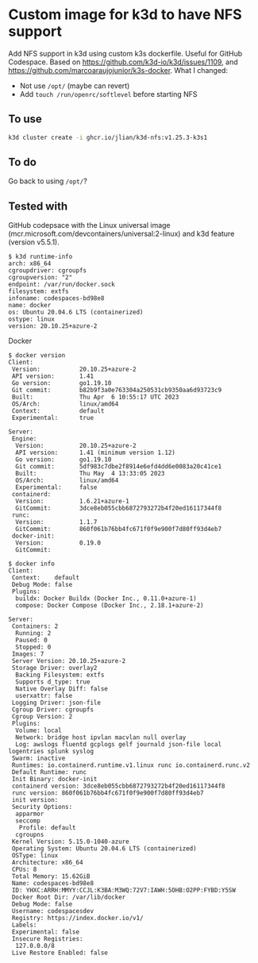 # Custom image for k3d to have NFS support

Add NFS support in k3d using custom k3s dockerfile. Useful for GitHub Codespace. Based on https://github.com/k3d-io/k3d/issues/1109, and https://github.com/marcoaraujojunior/k3s-docker. What I changed:

- Not use `/opt/` (maybe can revert)
- Add `touch /run/openrc/softlevel` before starting NFS

## To use

```sh
k3d cluster create -i ghcr.io/jlian/k3d-nfs:v1.25.3-k3s1
```

## To do

Go back to using `/opt/`?

## Tested with

GitHub codepsace with the Linux universal image (mcr.microsoft.com/devcontainers/universal:2-linux) and k3d feature (version v5.5.1).

```console
$ k3d runtime-info
arch: x86_64
cgroupdriver: cgroupfs
cgroupversion: "2"
endpoint: /var/run/docker.sock
filesystem: extfs
infoname: codespaces-bd98e8
name: docker
os: Ubuntu 20.04.6 LTS (containerized)
ostype: linux
version: 20.10.25+azure-2
```

Docker

```console
$ docker version
Client:
 Version:           20.10.25+azure-2
 API version:       1.41
 Go version:        go1.19.10
 Git commit:        b82b9f3a0e763304a250531cb9350aa6d93723c9
 Built:             Thu Apr  6 10:55:17 UTC 2023
 OS/Arch:           linux/amd64
 Context:           default
 Experimental:      true

Server:
 Engine:
  Version:          20.10.25+azure-2
  API version:      1.41 (minimum version 1.12)
  Go version:       go1.19.10
  Git commit:       5df983c7dbe2f8914e6efd4dd6e0083a20c41ce1
  Built:            Thu May  4 13:33:05 2023
  OS/Arch:          linux/amd64
  Experimental:     false
 containerd:
  Version:          1.6.21+azure-1
  GitCommit:        3dce8eb055cbb6872793272b4f20ed16117344f8
 runc:
  Version:          1.1.7
  GitCommit:        860f061b76bb4fc671f0f9e900f7d80ff93d4eb7
 docker-init:
  Version:          0.19.0
  GitCommit:
```

```console
$ docker info
Client:
 Context:    default
 Debug Mode: false
 Plugins:
  buildx: Docker Buildx (Docker Inc., 0.11.0+azure-1)
  compose: Docker Compose (Docker Inc., 2.18.1+azure-2)

Server:
 Containers: 2
  Running: 2
  Paused: 0
  Stopped: 0
 Images: 7
 Server Version: 20.10.25+azure-2
 Storage Driver: overlay2
  Backing Filesystem: extfs
  Supports d_type: true
  Native Overlay Diff: false
  userxattr: false
 Logging Driver: json-file
 Cgroup Driver: cgroupfs
 Cgroup Version: 2
 Plugins:
  Volume: local
  Network: bridge host ipvlan macvlan null overlay
  Log: awslogs fluentd gcplogs gelf journald json-file local logentries splunk syslog
 Swarm: inactive
 Runtimes: io.containerd.runtime.v1.linux runc io.containerd.runc.v2
 Default Runtime: runc
 Init Binary: docker-init
 containerd version: 3dce8eb055cbb6872793272b4f20ed16117344f8
 runc version: 860f061b76bb4fc671f0f9e900f7d80ff93d4eb7
 init version: 
 Security Options:
  apparmor
  seccomp
   Profile: default
  cgroupns
 Kernel Version: 5.15.0-1040-azure
 Operating System: Ubuntu 20.04.6 LTS (containerized)
 OSType: linux
 Architecture: x86_64
 CPUs: 8
 Total Memory: 15.62GiB
 Name: codespaces-bd98e8
 ID: YHXC:ARRH:MMYY:CCJL:K3BA:M3WQ:72V7:IAWH:5OHB:O2PP:FYBD:Y5SW
 Docker Root Dir: /var/lib/docker
 Debug Mode: false
 Username: codespacesdev
 Registry: https://index.docker.io/v1/
 Labels:
 Experimental: false
 Insecure Registries:
  127.0.0.0/8
 Live Restore Enabled: false
``` 